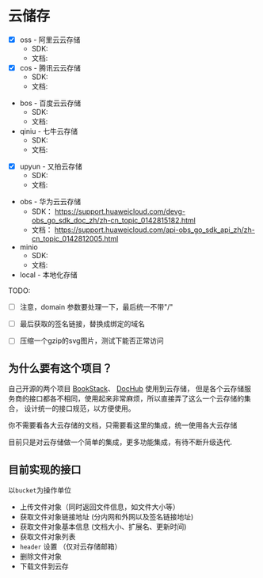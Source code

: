 # 云储存

- [x] oss - 阿里云云存储
    - SDK:
    - 文档:
- [x] cos - 腾讯云云存储
    - SDK:
    - 文档:
- bos - 百度云云存储
    - SDK:
    - 文档:
- qiniu - 七牛云存储
    - SDK:
    - 文档:
- [x] upyun - 又拍云存储
  - SDK:
  - 文档:  
- obs - 华为云云存储
    - SDK：      https://support.huaweicloud.com/devg-obs_go_sdk_doc_zh/zh-cn_topic_0142815182.html
    - 文档：      https://support.huaweicloud.com/api-obs_go_sdk_api_zh/zh-cn_topic_0142812005.html
- minio
    - SDK:
    - 文档:
- local - 本地化存储




TODO: 
- [ ] 注意，domain 参数要处理一下，最后统一不带"/"
- [ ] 最后获取的签名链接，替换成绑定的域名
- [ ] 压缩一个gzip的svg图片，测试下能否正常访问


## 为什么要有这个项目？

自己开源的两个项目 [BookStack](https://github.com/TruthHun/BookStack)、
[DocHub](https://github.com/TruthHun/DocHub) 使用到云存储，
但是各个云存储服务商的接口都各不相同，使用起来非常麻烦，所以直接弄了这么一个云存储的集合，
设计统一的接口规范，以方便使用。

你不需要看各大云存储的文档，只需要看这里的集成，统一使用各大云存储

目前只是对云存储做一个简单的集成，更多功能集成，有待不断升级迭代.

## 目前实现的接口
以`bucket`为操作单位
- 上传文件对象（同时返回文件信息，如文件大小等）
- 获取文件对象链接地址 (分内网和外网以及签名链接地址)
- 获取文件对象基本信息 (文档大小、扩展名、更新时间)
- 获取文件对象列表
- `header` 设置 （仅对云存储邮箱）
- 删除文件对象
- 下载文件到云存
